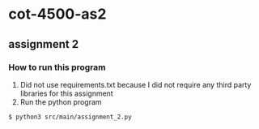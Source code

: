# cot-4500-as2
## assignment 2

### How to run this program
1. Did not use requirements.txt because I did not require any third party libraries for this assignment
2. Run the python program
```
$ python3 src/main/assignment_2.py
```
